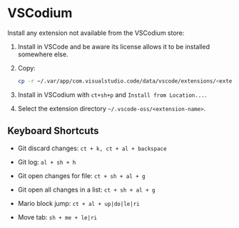 # VSCodium

Install any extension not available from the VSCodium store:

1. Install in VSCode and be aware its license allows it to be installed somewhere else.
1. Copy:

    ```sh
    cp -r ~/.var/app/com.visualstudio.code/data/vscode/extensions/<extension-name> ~/.vscode-oss/extensions
    ```

1. Install in VSCodium with `ct+sh+p` and `Install from Location...`.
1. Select the extension directory `~/.vscode-oss/<extension-name>`.

## Keyboard Shortcuts

- Git discard changes: `ct + k, ct + al + backspace`
- Git log: `al + sh + h`
- Git open changes for file: `ct + sh + al + g`
- Git open all changes in a list: `ct + sh + al + g`

- Mario block jump: `ct + al + up|do|le|ri`

- Move tab: `sh + me + le|ri`
